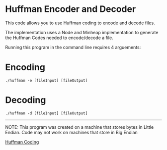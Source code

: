 # Huffman Encoder and Decoder


This code allows you to use Huffman coding to encode and decode files.

The implementation uses a Node and Minheap implementation to generate the Huffman Codes needed to encode/decode a file.

Running this program in the command line requires 4 arguements:

# Encoding
`./huffman -e [fileInput] [fileOutput]`

# Decoding
`./huffman -d [fileInput] [fileOutput]`



***

NOTE: This program was created on a machine that stores bytes in Little Endian. Code may not work on machines that store in Big Endian

[Huffman Coding](https://en.wikipedia.org/wiki/Huffman_coding)
